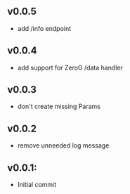 ## v0.0.5
* add /info endpoint

## v0.0.4
* add support for ZeroG /data handler

## v0.0.3
* don't create missing Params 

## v0.0.2

* remove unneeded log message

## v0.0.1:

* Initial commit
